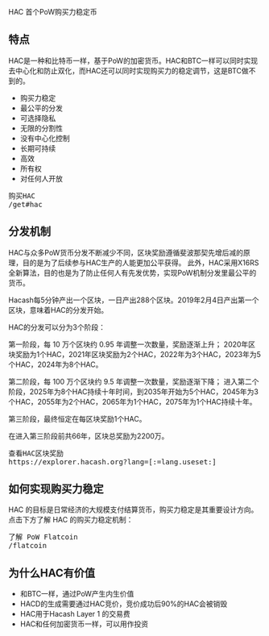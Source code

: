 HAC
首个PoW购买力稳定币



## 特点 

HAC是一种和比特币一样，基于PoW的加密货币。HAC和BTC一样可以同时实现去中心化和防止双化，而HAC还可以同时实现购买力的稳定调节，这是BTC做不到的。

- 购买力稳定
- 最公平的分发  
- 可选择隐私
- 无限的分割性
- 没有中心化控制
- 长期可持续
- 高效
- 所有权
- 对任何人开放
  
<pre class="links">
购买HAC
/get#hac
</pre>

## 分发机制

HAC与众多PoW货币分发不断减少不同，区块奖励遵循斐波那契先增后减的原理，目的是为了后续参与HAC生产的人能更加公平获得。
此外，HAC采用X16RS全新算法，目的也是为了防止任何人有先发优势，实现PoW机制分发里最公平的货币。
  
Hacash每5分钟产出一个区块，一日产出288个区块。2019年2月4日产出第一个区块，意味着HAC的分发开始。

HAC的分发可以分为3个阶段：

第一阶段，每 10 万个区块约 0.95 年调整一次数量，奖励逐渐上升； 2020年区块奖励为1个HAC，2021年区块奖励为2个HAC，2022年为3个HAC，2023年为5个HAC，2024年为8个HAC。

第二阶段，每 100 万个区块约 9.5 年调整一次数量，奖励逐渐下降； 进入第二个阶段，2025年为8个HAC持续十年时间，到2035年开始为5个HAC，2045年为3个HAC，2055年为2个HAC，2065年为1个HAC，2075年为1个HAC持续十年。

第三阶段，最终恒定在每区块奖励1个HAC。 

在进入第三阶段前共66年，区块总奖励为2200万。 
  
<pre class="links">
查看HAC区块奖励
https://explorer.hacash.org?lang=[:=lang.useset:]
</pre>



## 如何实现购买力稳定

HAC 的目标是日常经济的大规模支付结算货币，购买力稳定是其重要设计方向。点击下方了解 HAC 的购买力稳定机制：

<pre class="links">
了解 PoW Flatcoin
/flatcoin
</pre>



<!-- 
购买力指取得货币之后购买货品和服务的能力。

HAC是如何保持购买货品和服务的能力？

在一开始，HAC和黄金，BTC是一样的，在没有任何人知道的时候是购买力为零。

当黄金，BTC作为货币的性能被更多的人理解后，开始存储和使用其购买力开始生成。 -->


## 为什么HAC有价值

- 和BTC一样，通过PoW产生内生价值
- HACD的生成需要通过HAC竞价，竞价成功后90%的HAC会被销毁
- HAC用于Hacash Layer 1 的交易费
- HAC和任何加密货币一样，可以用作投资

<!-- ## 黄金，法币，BTC和HAC的比较

## HAC不是Hacash唯一的货币 -->


